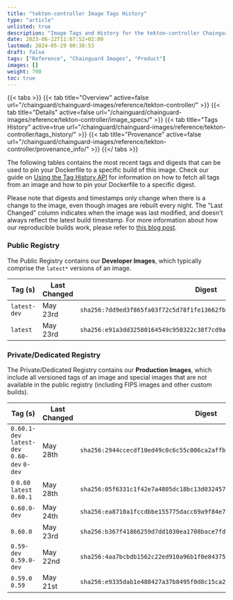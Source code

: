 ```yaml
---
title: "tekton-controller Image Tags History"
type: "article"
unlisted: true
description: "Image Tags and History for the tekton-controller Chainguard Image"
date: 2023-06-22T11:07:52+02:00
lastmod: 2024-05-29 00:38:53
draft: false
tags: ["Reference", "Chainguard Images", "Product"]
images: []
weight: 700
toc: true
---
```


{{< tabs >}}
{{< tab title="Overview" active=false url="/chainguard/chainguard-images/reference/tekton-controller/" >}}
{{< tab title="Details" active=false url="/chainguard/chainguard-images/reference/tekton-controller/image_specs/" >}}
{{< tab title="Tags History" active=true url="/chainguard/chainguard-images/reference/tekton-controller/tags_history/" >}}
{{< tab title="Provenance" active=false url="/chainguard/chainguard-images/reference/tekton-controller/provenance_info/" >}}
{{</ tabs >}}

The following tables contains the most recent tags and digests that can be used to pin your Dockerfile to a specific build of this image. Check our guide on [Using the Tag History API](/chainguard/chainguard-images/using-the-tag-history-api/) for information on how to fetch all tags from an image and how to pin your Dockerfile to a specific digest.

Please note that digests and timestamps only change when there is a change to the image, even though images are rebuilt every night. The "Last Changed" column indicates when the image was last modified, and doesn't always reflect the latest build timestamp. For more information about how our reproducible builds work, please refer to [this blog post](https://www.chainguard.dev/unchained/reproducing-chainguards-reproducible-image-builds).

### Public Registry
The Public Registry contains our **Developer Images**, which typically comprise the `latest*` versions of an image.

| Tag (s)       | Last Changed | Digest                                                                    |
|---------------|--------------|---------------------------------------------------------------------------|
|  `latest-dev` | May 23rd     | `sha256:7dd9ed3f865fa03f72c5d78f1fe13662fbc7686cc35481eba01ce9df088d0d1f` |
|  `latest`     | May 23rd     | `sha256:e91a3dd32580164549c950322c38f7cd9a52dfd7aa9d09dd34ff841efcb3a9e2` |


### Private/Dedicated Registry
The Private/Dedicated Registry contains our **Production Images**, which include all versioned tags of an image and special images that are not available in the public registry (including FIPS images and other custom builds).

| Tag (s)                                       | Last Changed | Digest                                                                    |
|-----------------------------------------------|--------------|---------------------------------------------------------------------------|
|  `0.60.1-dev` `latest-dev` `0.60-dev` `0-dev` | May 28th     | `sha256:2944ccecdf10ed49c0c6c55c006ca2affb169ead7c8c072fa95b50a3c9651ac6` |
|  `0` `0.60` `latest` `0.60.1`                 | May 28th     | `sha256:05f6331c1f42e7a4805dc18bc13d03245752ea561566a85e827c5d77a7b1c593` |
|  `0.60.0-dev`                                 | May 24th     | `sha256:ea8710a1fccdbbe155775dacc69a9f84e71ac95d323c33d13b4f6cf3edb49dfa` |
|  `0.60.0`                                     | May 23rd     | `sha256:b367f41866259d7dd1030ea1708bace7fdf5a3f21b8146dd1592698a5d5c9f57` |
|  `0.59-dev` `0.59.0-dev`                      | May 22nd     | `sha256:4aa7bcbdb1562c22ed910a96b1f0e8437599af425fc7ffcd525657d72afba14b` |
|  `0.59.0` `0.59`                              | May 21st     | `sha256:e9335dab1e488427a37b8495f0d8c15ca2d873385faed3651b9e01ee1ec1a6b4` |

